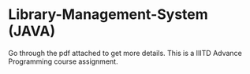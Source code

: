 # Library-Management-System (JAVA)
Go through the pdf attached to get more details.
This is a IIITD Advance Programming course assignment.
